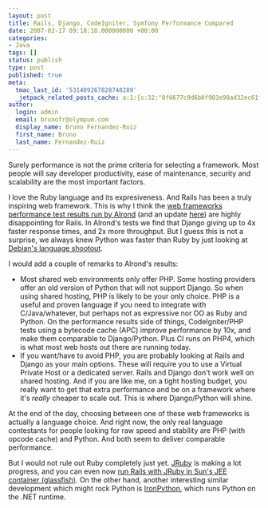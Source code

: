 ```yaml
---
layout: post
title: Rails, Django, CodeIgniter, Symfony Performance Compared
date: 2007-02-17 09:18:18.000000000 +00:00
categories:
- Java
tags: []
status: publish
type: post
published: true
meta:
  tmac_last_id: '531409267828748289'
  _jetpack_related_posts_cache: a:1:{s:32:"8f6677c9d6b0f903e98ad32ec61f8deb";a:2:{s:7:"expires";i:1415449672;s:7:"payload";a:3:{i:0;a:1:{s:2:"id";i:10;}i:1;a:1:{s:2:"id";i:72;}i:2;a:1:{s:2:"id";i:363;}}}}
author:
  login: admin
  email: brunofr@olympum.com
  display_name: Bruno Fernandez-Ruiz
  first_name: Bruno
  last_name: Fernandez-Ruiz
---
```


Surely performance is not the prime criteria for selecting a framework. Most people will say developer productivity, ease of maintenance, security and scalability are the most important factors.

<p>I love the Ruby language and its expresiveness. And Rails has been a truly inspiring web framework. This is why I think the <a href="http://www.alrond.com/en/2007/jan/25/performance-test-of-6-leading-frameworks/">web frameworks performance test results run by Alrond</a> (and an update <a href="http://www.alrond.com/en/2007/feb/04/in-addition-to-the-test-of-mvc-frameworks/">here</a>) are highly disappointing for Rails. In Alrond's tests we find that Django giving up to 4x faster response times, and 2x more throughput. But I guess this is not a surprise, we always knew Python was faster than Ruby by just looking at <a href="http://shootout.alioth.debian.org/gp4/benchmark.php?test=all&amp;lang=python&amp;lang2=ruby">Debian's language shootout</a>.</p>
<p>I would add a couple of remarks to Alrond's results:</p>
<ul>
<li>Most shared web environments only offer PHP. Some hosting providers offer an old version of Python that will not support Django. So when using shared hosting, PHP is likely to be your only choice. PHP is a useful and proven language if you need to integrate with C/Java/whatever, but perhaps not as expressive nor OO as Ruby and Python. On the performance results side of things, CodeIgniter/PHP tests using a bytecode cache (APC) improve performance by 10x, and make them comparable to Django/Python. Plus CI runs on PHP4, which is what most web hosts out there are running today.</li>
<li>If you want/have to avoid PHP, you are probably looking at Rails and Django as your main options. These will require you to use a Virtual Private Host or a dedicated server. Rails and Django don't work well on shared hosting. And if you are like me, on a tight hosting budget, you really want to get that extra performance and be on a framework where it's <em>really</em> cheaper to scale out. This is where Django/Python will shine.</li>
</ul>
<p>At the end of the day, choosing between one of these web frameworks is actually a language choice. And right now, the only real language contestants for people looking for raw speed and stability are PHP (with opcode cache) and Python. And both seem to deliver comparable performance.</p>
<p>But I would not rule out Ruby completely just yet. <a href="http://jruby.codehaus.org/">JRuby</a> is making a lot progress, and you can even now <a href="http://recompile.net/2006/11/how_to_deploy_jruby_on_rails_a.html">run Rails with JRuby in  Sun's JEE container (glassfish)</a>. On the other hand, another interesting similar development which might rock Python is <a href="http://www.codeplex.com/Wiki/View.aspx?ProjectName=IronPython">IronPython</a>, which runs Python on the .NET runtime.</p>
